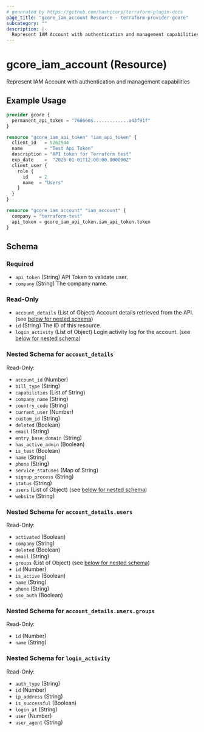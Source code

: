 ```yaml
---
# generated by https://github.com/hashicorp/terraform-plugin-docs
page_title: "gcore_iam_account Resource - terraform-provider-gcore"
subcategory: ""
description: |-
  Represent IAM Account with authentication and management capabilities
---
```


# gcore_iam_account (Resource)

Represent IAM Account with authentication and management capabilities

## Example Usage

```terraform
provider gcore {
  permanent_api_token = "768660$.............a43f91f"
}

resource "gcore_iam_api_token" "iam_api_token" {
  client_id   = 9262944
  name        = "Test Api Token"
  description = "API token for Terraform test"
  exp_date    =  "2026-01-01T12:00:00.000000Z"
  client_user {
    role {
      id    = 2
      name  = "Users"
    }
  }
}

resource "gcore_iam_account" "iam_account" {
  company = "terraform-test"
  api_token = gcore_iam_api_token.iam_api_token.token
}
```

<!-- schema generated by tfplugindocs -->
## Schema

### Required

- `api_token` (String) API Token to validate user.
- `company` (String) The company name.

### Read-Only

- `account_details` (List of Object) Account details retrieved from the API. (see [below for nested schema](#nestedatt--account_details))
- `id` (String) The ID of this resource.
- `login_activity` (List of Object) Login activity log for the account. (see [below for nested schema](#nestedatt--login_activity))

<a id="nestedatt--account_details"></a>
### Nested Schema for `account_details`

Read-Only:

- `account_id` (Number)
- `bill_type` (String)
- `capabilities` (List of String)
- `company_name` (String)
- `country_code` (String)
- `current_user` (Number)
- `custom_id` (String)
- `deleted` (Boolean)
- `email` (String)
- `entry_base_domain` (String)
- `has_active_admin` (Boolean)
- `is_test` (Boolean)
- `name` (String)
- `phone` (String)
- `service_statuses` (Map of String)
- `signup_process` (String)
- `status` (String)
- `users` (List of Object) (see [below for nested schema](#nestedobjatt--account_details--users))
- `website` (String)

<a id="nestedobjatt--account_details--users"></a>
### Nested Schema for `account_details.users`

Read-Only:

- `activated` (Boolean)
- `company` (String)
- `deleted` (Boolean)
- `email` (String)
- `groups` (List of Object) (see [below for nested schema](#nestedobjatt--account_details--users--groups))
- `id` (Number)
- `is_active` (Boolean)
- `name` (String)
- `phone` (String)
- `sso_auth` (Boolean)

<a id="nestedobjatt--account_details--users--groups"></a>
### Nested Schema for `account_details.users.groups`

Read-Only:

- `id` (Number)
- `name` (String)




<a id="nestedatt--login_activity"></a>
### Nested Schema for `login_activity`

Read-Only:

- `auth_type` (String)
- `id` (Number)
- `ip_address` (String)
- `is_successful` (Boolean)
- `login_at` (String)
- `user` (Number)
- `user_agent` (String)
